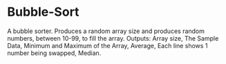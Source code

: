 # Bubble-Sort
A bubble sorter. 
Produces a random array size and produces random numbers, between 10-99, to fill the array.
Outputs: Array size,
         The Sample Data,
         Minimum and Maximum of the Array,
         Average,
         Each line shows 1 number being swapped,
         Median.
